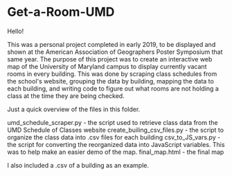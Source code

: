 # Get-a-Room-UMD

Hello!

This was a personal project completed in early 2019, to be displayed and shown at the American Association of Geographers Poster Symposium that same year. The purpose of this project was to create an interactive web map of the University of Maryland campus to display currently vacant rooms in every building. This was done by scraping class schedules from the school's website, grouping the data by building, mapping the data to each building, and writing code to figure out what rooms are not holding a class at the time they are being checked.

Just a quick overview of the files in this folder.

umd_schedule_scraper.py - the script used to retrieve class data from the UMD Schedule of Classes website
create_builing_csv_files.py - the script to organize the class data into .csv files for each building
csv_to_JS_vars.py - the script for converting the reorganized data into JavaScript variables. This was to help make an easier demo of the map.
final_map.html - the final map

I also included a .csv of a building as an example.
